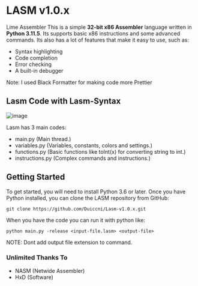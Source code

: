 # LASM v1.0.x
Lime Assembler
This is a simple **32-bit x86 Assembler** language written in **Python 3.11.5**.
Its supports basic x86 instructions and some advanced commands.
Its also has a lot of features that make it easy to use, such as:

* Syntax highlighting
* Code completion
* Error checking
* A built-in debugger

Note: I used Black Formatter for making code more Prettier

## Lasm Code with Lasm-Syntax
![image](https://github.com/Duiccni/Lasm-v1.0.x/assets/143947543/c7ce0ec4-0121-4536-ac5f-bc290bb6cffb)

Lasm has 3 main codes:

* main.py (Main thread.)
* variables.py (Variables, constants, colors and settings.)
* functions.py (Basic functions like toInt(x) for converting string to int.)
* instructions.py (Complex commands and instructions.)

## Getting Started

To get started, you will need to install Python 3.6 or later.
Once you have Python installed, you can clone the LASM repository from GitHub:

```
git clone https://github.com/Duiccni/Lasm-v1.0.x.git
```

When you have the code you can run it with python like:

```
python main.py -release <input-file.lasm> <output-file>
```

NOTE: Dont add output file extension to command.

### Unlimited Thanks To

* NASM (Netwide Assembler)
* HxD (Software)
